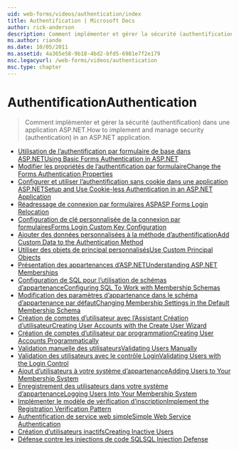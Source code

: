 ```yaml
---
uid: web-forms/videos/authentication/index
title: Authentification | Microsoft Docs
author: rick-anderson
description: Comment implémenter et gérer la sécurité (authentification) dans une application ASP.NET.
ms.author: riande
ms.date: 10/05/2011
ms.assetid: 4a365e58-9b18-4bd2-bfd5-6981e7f2e179
msc.legacyurl: /web-forms/videos/authentication
msc.type: chapter
---
```

<a name="authentication"></a><span data-ttu-id="b7184-103">Authentification</span><span class="sxs-lookup"><span data-stu-id="b7184-103">Authentication</span></span>
====================
> <span data-ttu-id="b7184-104">Comment implémenter et gérer la sécurité (authentification) dans une application ASP.NET.</span><span class="sxs-lookup"><span data-stu-id="b7184-104">How to implement and manage security (authentication) in an ASP.NET application.</span></span>


- [<span data-ttu-id="b7184-105">Utilisation de l’authentification par formulaire de base dans ASP.NET</span><span class="sxs-lookup"><span data-stu-id="b7184-105">Using Basic Forms Authentication in ASP.NET</span></span>](using-basic-forms-authentication-in-aspnet.md)
- [<span data-ttu-id="b7184-106">Modifier les propriétés de l’authentification par formulaire</span><span class="sxs-lookup"><span data-stu-id="b7184-106">Change the Forms Authentication Properties</span></span>](how-to-change-the-forms-authentication-properties.md)
- [<span data-ttu-id="b7184-107">Configurer et utiliser l’authentification sans cookie dans une application ASP.NET</span><span class="sxs-lookup"><span data-stu-id="b7184-107">Setup and Use Cookie-less Authentication in an ASP.NET Application</span></span>](how-to-setup-and-use-cookie-less-authentication-in-an-aspnet-application.md)
- [<span data-ttu-id="b7184-108">Réadressage de connexion par formulaires ASP</span><span class="sxs-lookup"><span data-stu-id="b7184-108">ASP Forms Login Relocation</span></span>](asp-forms-login-relocation.md)
- [<span data-ttu-id="b7184-109">Configuration de clé personnalisée de la connexion par formulaires</span><span class="sxs-lookup"><span data-stu-id="b7184-109">Forms Login Custom Key Configuration</span></span>](forms-login-custom-key-configuration.md)
- [<span data-ttu-id="b7184-110">Ajouter des données personnalisées à la méthode d’authentification</span><span class="sxs-lookup"><span data-stu-id="b7184-110">Add Custom Data to the Authentication Method</span></span>](add-custom-data-to-the-authentication-method.md)
- [<span data-ttu-id="b7184-111">Utiliser des objets de principal personnalisés</span><span class="sxs-lookup"><span data-stu-id="b7184-111">Use Custom Principal Objects</span></span>](use-custom-principal-objects.md)
- [<span data-ttu-id="b7184-112">Présentation des appartenances d’ASP.NET</span><span class="sxs-lookup"><span data-stu-id="b7184-112">Understanding ASP.NET Memberships</span></span>](understanding-aspnet-memberships.md)
- [<span data-ttu-id="b7184-113">Configuration de SQL pour l’utilisation de schémas d’appartenance</span><span class="sxs-lookup"><span data-stu-id="b7184-113">Configuring SQL To Work with Membership Schemas</span></span>](configuring-sql-to-work-with-membership-schemas.md)
- [<span data-ttu-id="b7184-114">Modification des paramètres d’appartenance dans le schéma d’appartenance par défaut</span><span class="sxs-lookup"><span data-stu-id="b7184-114">Changing Membership Settings in the Default Membership Schema</span></span>](changing-membership-settings-in-the-default-membership-schema.md)
- [<span data-ttu-id="b7184-115">Création de comptes d’utilisateur avec l’Assistant Création d’utilisateur</span><span class="sxs-lookup"><span data-stu-id="b7184-115">Creating User Accounts with the Create User Wizard</span></span>](creating-user-accounts-with-the-create-user-wizard.md)
- [<span data-ttu-id="b7184-116">Création de comptes d’utilisateur par programmation</span><span class="sxs-lookup"><span data-stu-id="b7184-116">Creating User Accounts Programmatically</span></span>](creating-user-accounts-programmatically.md)
- [<span data-ttu-id="b7184-117">Validation manuelle des utilisateurs</span><span class="sxs-lookup"><span data-stu-id="b7184-117">Validating Users Manually</span></span>](validating-users-manually.md)
- [<span data-ttu-id="b7184-118">Validation des utilisateurs avec le contrôle Login</span><span class="sxs-lookup"><span data-stu-id="b7184-118">Validating Users with the Login Control</span></span>](validating-users-with-the-login-control.md)
- [<span data-ttu-id="b7184-119">Ajout d’utilisateurs à votre système d’appartenance</span><span class="sxs-lookup"><span data-stu-id="b7184-119">Adding Users to Your Membership System</span></span>](adding-users-to-your-membership-system.md)
- [<span data-ttu-id="b7184-120">Enregistrement des utilisateurs dans votre système d’appartenance</span><span class="sxs-lookup"><span data-stu-id="b7184-120">Logging Users Into Your Membership System</span></span>](logging-users-into-your-membership-system.md)
- [<span data-ttu-id="b7184-121">Implémenter le modèle de vérification d’inscription</span><span class="sxs-lookup"><span data-stu-id="b7184-121">Implement the Registration Verification Pattern</span></span>](implement-the-registration-verification-pattern.md)
- [<span data-ttu-id="b7184-122">Authentification de service web simple</span><span class="sxs-lookup"><span data-stu-id="b7184-122">Simple Web Service Authentication</span></span>](simple-web-service-authentication.md)
- [<span data-ttu-id="b7184-123">Création d’utilisateurs inactifs</span><span class="sxs-lookup"><span data-stu-id="b7184-123">Creating Inactive Users</span></span>](creating-inactive-users.md)
- [<span data-ttu-id="b7184-124">Défense contre les injections de code SQL</span><span class="sxs-lookup"><span data-stu-id="b7184-124">SQL Injection Defense</span></span>](sql-injection-defense.md)
